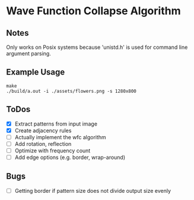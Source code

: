 # Wave Function Collapse Algorithm

## Notes
Only works on Posix systems because 'unistd.h' is used for command line argument parsing.

## Example Usage
~~~Terminal
make
./build/a.out -i ./assets/flowers.png -s 1280x800
~~~

## ToDos
- [x] Extract patterns from input image
- [x] Create adjacency rules
- [ ] Actually implement the wfc algorithm
- [ ] Add rotation, reflection 
- [ ] Optimize with frequency count
- [ ] Add edge options (e.g. border, wrap-around)

## Bugs
- [ ] Getting border if pattern size does not divide output size evenly
